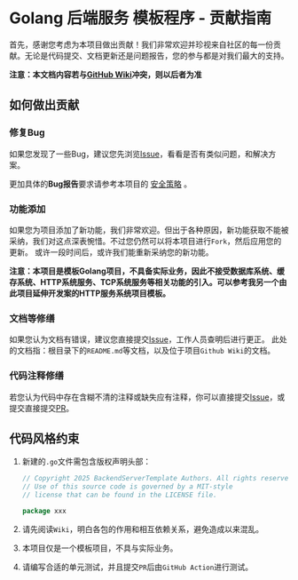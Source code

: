 # Golang 后端服务 模板程序 - 贡献指南

首先，感谢您考虑为本项目做出贡献！我们非常欢迎并珍视来自社区的每一份贡献。无论是代码提交、文档更新还是问题报告，您的参与都是对我们最大的支持。

**注意：本文档内容若与[GitHub Wiki](https://github.com/SongZihuan/BackendServerTemplate/wiki/%E8%B4%A1%E7%8C%AE%E6%8C%87%E5%8D%97)冲突，则以后者为准**

## 如何做出贡献

### 修复Bug

如果您发现了一些Bug，建议您先浏览[Issue](https://github.com/SongZihuan/BackendServerTemplate/issues)，看看是否有类似问题，和解决方案。

更加具体的**Bug报告**要求请参考本项目的 [安全策略](SECURITY.md) 。

### 功能添加

如果您为项目添加了新功能，我们非常欢迎。但出于各种原因，新功能获取不能被采纳，我们对这点深表惋惜。不过您仍然可以将本项目进行`Fork`，然后应用您的更新。
或许一段时间后，或许我们能重新采纳您的新功能。

**注意：本项目是模板Golang项目，不具备实际业务，因此不接受数据库系统、缓存系统、HTTP系统服务、TCP系统服务等相关功能的引入。可以参考我另一个由此项目延伸开发案的HTTP服务系统项目模板。**

### 文档等修缮

如果您认为文档有错误，建议您直接提交[Issue](https://github.com/SongZihuan/BackendServerTemplate/issues)，工作人员查明后进行更正。
此处的文档指：根目录下的`README.md`等文档，以及位于项目`Github Wiki`的文档。

### 代码注释修缮

若您认为代码中存在含糊不清的注释或缺失应有注释，你可以直接提交[Issue](https://github.com/SongZihuan/BackendServerTemplate/issues)，或提交直接提交[PR](https://github.com/SongZihuan/BackendServerTemplate/pulls)。

## 代码风格约束

1. 新建的`.go`文件需包含版权声明头部：
    ```go
    // Copyright 2025 BackendServerTemplate Authors. All rights reserved.
    // Use of this source code is governed by a MIT-style
    // license that can be found in the LICENSE file.
    
    package xxx
    ```

2. 请先阅读`Wiki`，明白各包的作用和相互依赖关系，避免造成以来混乱。
3. 本项目仅是一个模板项目，不具与实际业务。
4. 请编写合适的单元测试，并且提交`PR`后由`GitHub Action`进行测试。
